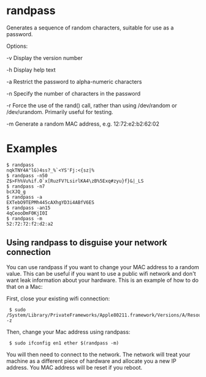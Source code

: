# randpass

Generates a sequence of random characters, suitable for use as a password.

Options:

 -v Display the version number

 -h Display help text

 -a Restrict the password to alpha-numeric characters

 -n<num> Specify the number of characters in the password

 -r Force the use of the rand() call, rather than using /dev/random or /dev/urandom. Primarily useful for testing.

 -m Generate a random MAC address, e.g. 12:72:e2:b2:62:02

# Examples

    $ randpass
    nqkTNY4A"lG)4ss?_%`<YS'Fj:<{sz|%
    $ randpass -n50
    Z$>Fh%Vu%if.O`x[RuzFV?LsirlKA4\zB%5Exq#zyu}f}&|_LS
    $ randpass -n7
    bcXJQ_g
    $ randpass -a
    EXTebO9TEPMh445cAXhgYD3i4ABfV6ES
    $ randpass -an15
    4qCeooDmF0KjI0I
    $ randpass -m
    52:72:72:f2:d2:a2

## Using randpass to disguise your network connection

You can use randpass if you want to change your MAC address to a random value. This can be useful if you want to use a public wifi network and don't want leak information about your hardware. This is an example of how to do that on a Mac:

First, close your existing wifi connection:

     $ sudo /System/Library/PrivateFrameworks/Apple80211.framework/Versions/A/Resources/airport -z

Then, change your Mac address using randpass:

     $ sudo ifconfig en1 ether $(randpass -m)

You will then need to connect to the network. The network will treat your machine as a different piece of hardware and allocate you a new IP address. You MAC address will be reset if you reboot.

